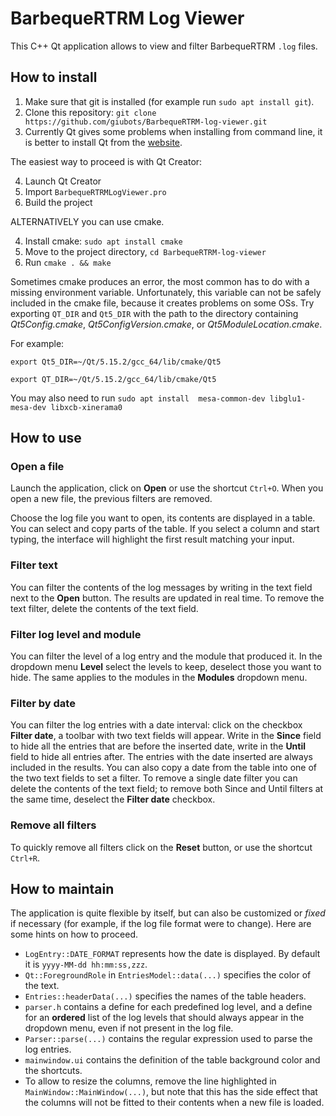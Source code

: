 # BarbequeRTRM Log Viewer

This C++ Qt application allows to view and filter BarbequeRTRM `.log` files.

## How to install

1. Make sure that git is installed (for example run `sudo apt install git`).
2. Clone this repository: `git clone https://github.com/giubots/BarbequeRTRM-log-viewer.git`
3. Currently Qt gives some problems when installing from command line, it is better to install Qt from the [website](https://www.qt.io/).

The easiest way to proceed is with Qt Creator:

4. Launch Qt Creator
5. Import `BarbequeRTRMLogViewer.pro`
6. Build the project

ALTERNATIVELY you can use cmake.

4. Install cmake: `sudo apt install cmake`
5. Move to the project directory, `cd BarbequeRTRM-log-viewer`
6. Run `cmake . && make`

Sometimes cmake produces an error, the most common has to do with a missing environment variable.
Unfortunately, this variable can not be safely included in the cmake file, because it creates problems on some OSs.
Try exporting `QT_DIR` and `Qt5_DIR` with the path to the directory containing *Qt5Config.cmake*, *Qt5ConfigVersion.cmake*, or *Qt5ModuleLocation.cmake*.

For example:

`export Qt5_DIR=~/Qt/5.15.2/gcc_64/lib/cmake/Qt5`

`export QT_DIR=~/Qt/5.15.2/gcc_64/lib/cmake/Qt5`

You may also need to run `sudo apt install  mesa-common-dev libglu1-mesa-dev libxcb-xinerama0`

## How to use

### Open a file

Launch the application, click on **Open** or use the shortcut `Ctrl+O`.
When you open a new file, the previous filters are removed.

Choose the log file you want to open, its contents are displayed in a table. You can select and copy parts of the table. If you select a column and start typing, the interface will highlight the first result matching your input.

### Filter text

You can filter the contents of the log messages by writing in the text field next to the **Open** button. The results are updated in real time.
To remove the text filter, delete the contents of the text field.

### Filter log level and module

You can filter the level of a log entry and the module that produced it. In the dropdown menu **Level** select the levels to keep, deselect those you want to hide. The same applies to the modules in the **Modules** dropdown menu.

### Filter by date

You can filter the log entries with a date interval: click on the checkbox **Filter date**, a toolbar with two text fields will appear. Write in the **Since** field to hide all the entries that are before the inserted date, write in the **Until** field to hide all entries after. The entries with the date inserted are always included in the results.
You can also copy a date from the table into one of the two text fields to set a filter.
To remove a single date filter you can delete the contents of the text field; to remove both Since and Until filters at the same time, deselect the **Filter date** checkbox.

### Remove all filters

To quickly remove all filters click on the **Reset** button, or use the shortcut `Ctrl+R`.

## How to maintain

The application is quite flexible by itself, but can also be customized or *fixed* if necessary (for example, if the log file format were to change). Here are some hints on how to proceed.

- `LogEntry::DATE_FORMAT` represents how the date is displayed. By default it is `yyyy-MM-dd hh:mm:ss,zzz`.
- `Qt::ForegroundRole` in `EntriesModel::data(...)` specifies the color of the text.
- `Entries::headerData(...)` specifies the names of the table headers.
- `parser.h` contains a define for each predefined log level, and a define for an **ordered** list of the log levels that should always appear in the dropdown menu, even if not present in the log file.
- `Parser::parse(...)` contains the regular expression used to parse the log entries.
- `mainwindow.ui` contains the definition of the table background color and the shortcuts.
- To allow to resize the columns, remove the line highlighted in `MainWindow::MainWindow(...)`, but note that this has the side effect that the columns will not be fitted to their contents when a new file is loaded.
